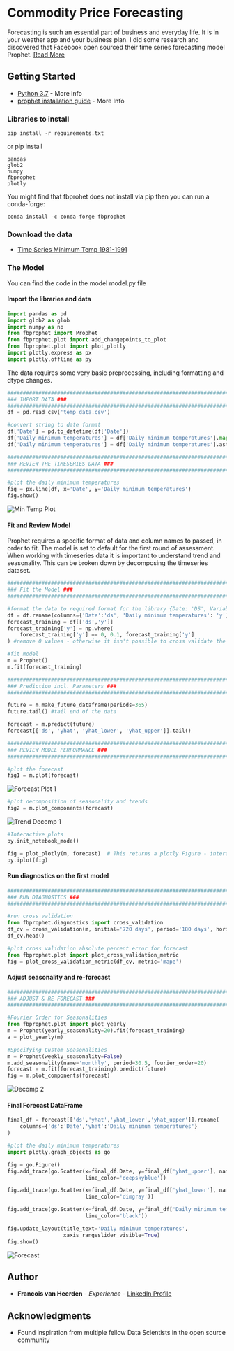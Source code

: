 # Commodity Price Forecasting

Forecasting is such an essential part of business and everyday life. It is in your weather app and your business plan. I did some research and discovered that Facebook open sourced their time series forecasting model Prophet. [Read More](https://facebook.github.io/prophet/)

## Getting Started

* [Python 3.7](https://www.python.org/downloads/release/python-370/) - More info
* [prophet installation guide](https://facebook.github.io/prophet/docs/installation.html) - More Info 

### Libraries to install 

```
pip install -r requirements.txt
```

or pip install 
```
pandas
glob2
numpy
fbprophet
plotly
```
You might find that fbprohet does not install via pip then you can run a conda-forge:
```
conda install -c conda-forge fbprophet
```

### Download the data

* [Time Series Minimum Temp 1981-1991](https://www.kaggle.com/shenba/time-series-datasets)

### The Model

You can find the code in the model model.py file

#### Import the libraries and data

```Python
import pandas as pd
import glob2 as glob
import numpy as np
from fbprophet import Prophet
from fbprophet.plot import add_changepoints_to_plot
from fbprophet.plot import plot_plotly
import plotly.express as px
import plotly.offline as py
```
The data requires some very basic preprocessing, including formatting and dtype changes. 
```Python
#####################################################################################################################################
### IMPORT DATA ###
#####################################################################################################################################
df = pd.read_csv('temp_data.csv')

#convert string to date format
df['Date'] = pd.to_datetime(df['Date'])
df['Daily minimum temperatures'] = df['Daily minimum temperatures'].map(lambda x: x.lstrip('?'))
df['Daily minimum temperatures'] = df['Daily minimum temperatures'].astype(float)

#####################################################################################################################################
### REVIEW THE TIMESERIES DATA ###
#####################################################################################################################################

#plot the daily minimum temperatures
fig = px.line(df, x='Date', y='Daily minimum temperatures')
fig.show()
```
![Min Temp Plot](images/min_temp_trend.png)

#### Fit and Review Model

Prophet requires a specific format of data and column names to passed, in order to fit. The model is set to default for the first round of assessment. When working with timeseries data it is important to understand trend and seasonality. This can be broken down by decomposing the timeseries dataset. 

```Python
#####################################################################################################################################
### Fit the Model ###
#####################################################################################################################################

#format the data to required format for the library {Date: 'DS', Variable: 'Y'}
df = df.rename(columns={'Date':'ds', 'Daily minimum temperatures': 'y'})
forecast_training = df[['ds','y']]
forecast_training['y'] = np.where(
    forecast_training['y'] == 0, 0.1, forecast_training['y']
) #remove 0 values - otherwise it isn't possible to cross validate the model

#fit model
m = Prophet()
m.fit(forecast_training)

#####################################################################################################################################
### Prediction incl. Parameters ###
#####################################################################################################################################

future = m.make_future_dataframe(periods=365)
future.tail() #tail end of the data

forecast = m.predict(future)
forecast[['ds', 'yhat', 'yhat_lower', 'yhat_upper']].tail()

#####################################################################################################################################
### REVIEW MODEL PERFORMANCE ###
#####################################################################################################################################

#plot the forecast
fig1 = m.plot(forecast)

```
![Forecast Plot 1](images/forecast_plot_1.png)

```Python
#plot decomposition of seasonality and trends
fig2 = m.plot_components(forecast)

```
![Trend Decomp 1](images/trend_decomp.png)

```Python
#Interactive plots
py.init_notebook_mode()

fig = plot_plotly(m, forecast)  # This returns a plotly Figure - interactive plot - use the date slider at the bottom
py.iplot(fig)
```

#### Run diagnostics on the first model

```Python
#####################################################################################################################################
### RUN DIAGNOSTICS ###
#####################################################################################################################################

#run cross validation
from fbprophet.diagnostics import cross_validation
df_cv = cross_validation(m, initial='720 days', period='180 days', horizon = '180 days')
df_cv.head()

#plot cross validation absolute percent error for forecast
from fbprophet.plot import plot_cross_validation_metric
fig = plot_cross_validation_metric(df_cv, metric='mape')

```
#### Adjust seasonality and re-forecast

```Python
#####################################################################################################################################
### ADJUST & RE-FORECAST ###
#####################################################################################################################################

#Fourier Order for Seasonalities
from fbprophet.plot import plot_yearly
m = Prophet(yearly_seasonality=20).fit(forecast_training)
a = plot_yearly(m)

#Specifying Custom Seasonalities
m = Prophet(weekly_seasonality=False)
m.add_seasonality(name='monthly', period=30.5, fourier_order=20)
forecast = m.fit(forecast_training).predict(future)
fig = m.plot_components(forecast)
```
![Decomp 2](images/decomp2.png)

#### Final Forecast DataFrame

```Python
final_df = forecast[['ds','yhat','yhat_lower','yhat_upper']].rename(
    columns={'ds':'Date','yhat':'Daily minimum temperatures'}
)

#plot the daily minimum temperatures
import plotly.graph_objects as go

fig = go.Figure()
fig.add_trace(go.Scatter(x=final_df.Date, y=final_df['yhat_upper'], name="Upper",
                         line_color='deepskyblue'))

fig.add_trace(go.Scatter(x=final_df.Date, y=final_df['yhat_lower'], name="Lower",
                         line_color='dimgray'))

fig.add_trace(go.Scatter(x=final_df.Date, y=final_df['Daily minimum temperatures'], name="Daily minimum temperatures",
                         line_color='black'))

fig.update_layout(title_text='Daily minimum temperatures',
                  xaxis_rangeslider_visible=True)
fig.show()
```
![Forecast](images/final_forecast.png)
## Author

* **Francois van Heerden** - *Experience* - [LinkedIn Profile](https://www.linkedin.com/in/francois-van-heerden-9589825a/)

## Acknowledgments

* Found inspiration from multiple fellow Data Scientists in the open source community